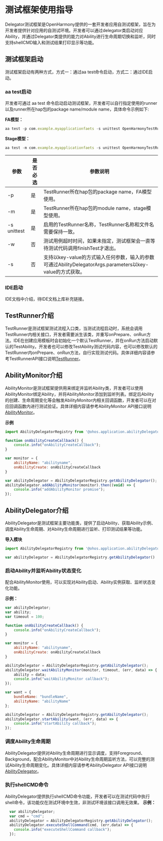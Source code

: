 # 测试框架使用指导

Delegator测试框架是OpenHarmony提供的一套开发者应用自测试框架，旨在为开发者提供针对应用的自测试环境。开发者可以通过delegator类启动对应Ability，并通过Delegator类提供的能力对Ability进行生命周期切换和监听，同时支持shellCMD输入和测试结果打印显示等功能。	

## 测试框架启动

测试框架启动有两种方式，方式一：通过aa test命令启动，方式二：通过IDE启动。
### aa test启动

开发者可通过 aa test 命令启动启动测试框架，开发者可以自行指定使用的runner以及runner所在hap包的package name/module name，具体命令示例如下:

**FA模型：**

```javascript
aa test -p com.example.myapplicationfaets -s unittest OpenHarmonyTestRunner -s class ActsAbilityTest  -w 20
```

**Stage模型：**
```javascript
aa test -m com.example.myapplicationfaets -s unittest OpenHarmonyTestRunner -s class ActsAbilityTest  -w 20
```
| 参数            | 是否必选 | 参数说明                                                     |
| --------------- | -------- | ------------------------------------------------------------ |
| -p              | 是       | TestRunner所在hap包的package name，FA模型使用。              |
| -m              | 是       | TestRunner所在hap包的module name，stage模型使用。            |
| -s unittest     | 是       | 启用的TestRunner名称，TestRunner名称和文件名需要保持一致。   |
| -w              | 否       | 测试用例超时时间，如果未指定，测试框架会一直等待测试代码调用finishTest才退出。 |
| -s <key><value> | 否       | 支持以key-value的方式输入任何参数，输入的参数可通过AbilityDelegatorArgs.parameters以key-value的方式获取。 |

### IDE启动

IDE文档中介绍，待IDE文档上库补充链接。

## TestRunner介绍

TestRunner是测试框架测试流程入口类，当测试流程启动时，系统会调用TestRunner内相关接口，开发者需要派生该类，并重写onPrepare、onRun方法。IDE在创建应用模板时会初始化一个默认TestRunner，并在onRun方法启动默认的TestAbility。开发者也可以修改TestAbility测试代码内容，也可以修改默认的TestRunner内onPrepare、onRun方法，自行实现测试代码。具体详细内容请参考TestRunnerAPI接口说明[TestRunner](../reference/apis/js-apis-testRunner.md)。

## AbilityMonitor介绍

AbilityMonitor是测试框架提供用来绑定并监听Ability类，开发者可以使用AbilityMonitor绑定Ability，并将AbilityMonitor添加到监听列表。绑定后Ability的创建、生命周期变化等会触发AbilityMonitor内相关回调函数，开发者可以在对应回调函数内进行测试验证。具体详细内容请参考AbilityMonitor API接口说明[AbilityMonitor](../reference/apis/js-apis-application-abilityMonitor.md)。

**示例**

```javascript
import AbilityDelegatorRegistry from '@ohos.application.abilityDelegatorRegistry'

function onAbilityCreateCallback() {
    console.info("onAbilityCreateCallback");
}

var monitor = {
    abilityName: "abilityname",
    onAbilityCreate: onAbilityCreateCallback
}

var abilityDelegator = AbilityDelegatorRegistry.getAbilityDelegator();
abilityDelegator.addAbilityMonitor(monitor).then((void) => {
    console.info("addAbilityMonitor promise");
});
```

## AbilityDelegator介绍

AbilityDelegator是测试框架主要功能类，提供了启动Ability、获取Ability示例、调度Ability生命周期、对Ability生命周期进行监听、打印测试结果等功能。

**导入模块**

```javascript
import AbilityDelegatorRegistry from '@ohos.application.abilityDelegatorRegistry'
```

```javascript
var abilityDelegator = AbilityDelegatorRegistry.getAbilityDelegator()
```

### 启动Ability并监听Ability状态变化

配合AbilityMonitor使用，可以实现对Ability启动、Ability实例获取、监听状态变化功能。

**示例：**

```javascript
var abilityDelegator;
var ability;
var timeout = 100;

function onAbilityCreateCallback() {
    console.info("onAbilityCreateCallback");
}

var monitor = {
    abilityName: "abilityname",
    onAbilityCreate: onAbilityCreateCallback
}

abilityDelegator = AbilityDelegatorRegistry.getAbilityDelegator();
abilityDelegator.waitAbilityMonitor(monitor, timeout, (err, data) => {
    ability = data;
    console.info("waitAbilityMonitor callback");
});

var want = {
    bundleName: "bundleName",
    abilityName: "abilityName"
};

abilityDelegator = AbilityDelegatorRegistry.getAbilityDelegator();
abilityDelegator.startAbility(want, (err, data) => {
    console.info("startAbility callback");
});
```

### 调度Ability生命周期

AbilityDelegator提供对Ability生命周期进行显示调度，支持Foreground、Background，配合AbilityMonitor中对Ability生命周期监听方法，可以完整的测试Ability生命周期变化。具体详细内容请参考AbilityDelegator API接口说明[AbilityDelegator](../reference/apis/js-apis-application-abilityDelegator.md)。

### 执行shellCMD命令

AbilityDelegator提供执行shellCMD命令功能，开发者可以在测试代码中执行shell命令，该功能仅在测试环境中生效，非测试环境该接口调用无效果。
**示例：**

```javascript
  var abilityDelegator;
  var cmd = "cmd";
  abilityDelegator = AbilityDelegatorRegistry.getAbilityDelegator();
  abilityDelegator.executeShellCommand(cmd, (err,data) => {
    console.info("executeShellCommand callback");
  });
```